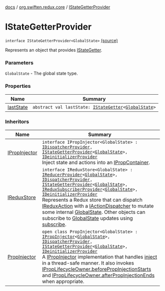 [docs](../../index.md) / [org.swiften.redux.core](../index.md) / [IStateGetterProvider](./index.md)

# IStateGetterProvider

`interface IStateGetterProvider<GlobalState>` [(source)](https://github.com/protoman92/KotlinRedux/tree/master/common/common-core/src/main/kotlin/org/swiften/redux/core/Core.kt#L55)

Represents an object that provides [IStateGetter](../-i-state-getter.md).

### Parameters

`GlobalState` - The global state type.

### Properties

| Name | Summary |
|---|---|
| [lastState](last-state.md) | `abstract val lastState: `[`IStateGetter`](../-i-state-getter.md)`<`[`GlobalState`](index.md#GlobalState)`>` |

### Inheritors

| Name | Summary |
|---|---|
| [IPropInjector](../../org.swiften.redux.ui/-i-prop-injector/index.md) | `interface IPropInjector<GlobalState> : `[`IDispatcherProvider`](../-i-dispatcher-provider/index.md)`, `[`IStateGetterProvider`](./index.md)`<`[`GlobalState`](../../org.swiften.redux.ui/-i-prop-injector/index.md#GlobalState)`>, `[`IDeinitializerProvider`](../-i-deinitializer-provider/index.md)<br>Inject state and actions into an [IPropContainer](../../org.swiften.redux.ui/-i-prop-container/index.md). |
| [IReduxStore](../-i-redux-store.md) | `interface IReduxStore<GlobalState> : `[`IReducerProvider`](../-i-reducer-provider/index.md)`<`[`GlobalState`](../-i-redux-store.md#GlobalState)`>, `[`IDispatcherProvider`](../-i-dispatcher-provider/index.md)`, `[`IStateGetterProvider`](./index.md)`<`[`GlobalState`](../-i-redux-store.md#GlobalState)`>, `[`IReduxSubscriberProvider`](../-i-redux-subscriber-provider/index.md)`<`[`GlobalState`](../-i-redux-store.md#GlobalState)`>, `[`IDeinitializerProvider`](../-i-deinitializer-provider/index.md)<br>Represents a Redux store that can dispatch [IReduxAction](../-i-redux-action.md) with a [IActionDispatcher](../-i-action-dispatcher.md) to mutate some internal [GlobalState](../-i-redux-store.md#GlobalState). Other objects can subscribe to [GlobalState](../-i-redux-store.md#GlobalState) updates using [subscribe](../-i-redux-subscriber-provider/subscribe.md). |
| [PropInjector](../../org.swiften.redux.ui/-prop-injector/index.md) | `open class PropInjector<GlobalState> : `[`IPropInjector`](../../org.swiften.redux.ui/-i-prop-injector/index.md)`<`[`GlobalState`](../../org.swiften.redux.ui/-prop-injector/index.md#GlobalState)`>, `[`IDispatcherProvider`](../-i-dispatcher-provider/index.md)`, `[`IStateGetterProvider`](./index.md)`<`[`GlobalState`](../../org.swiften.redux.ui/-prop-injector/index.md#GlobalState)`>, `[`IDeinitializerProvider`](../-i-deinitializer-provider/index.md)<br>A [IPropInjector](../../org.swiften.redux.ui/-i-prop-injector/index.md) implementation that handles [inject](../../org.swiften.redux.ui/-prop-injector/inject.md) in a thread-safe manner. It also invokes [IPropLifecycleOwner.beforePropInjectionStarts](../../org.swiften.redux.ui/-i-prop-lifecycle-owner/before-prop-injection-starts.md) and [IPropLifecycleOwner.afterPropInjectionEnds](../../org.swiften.redux.ui/-i-prop-lifecycle-owner/after-prop-injection-ends.md) when appropriate. |

